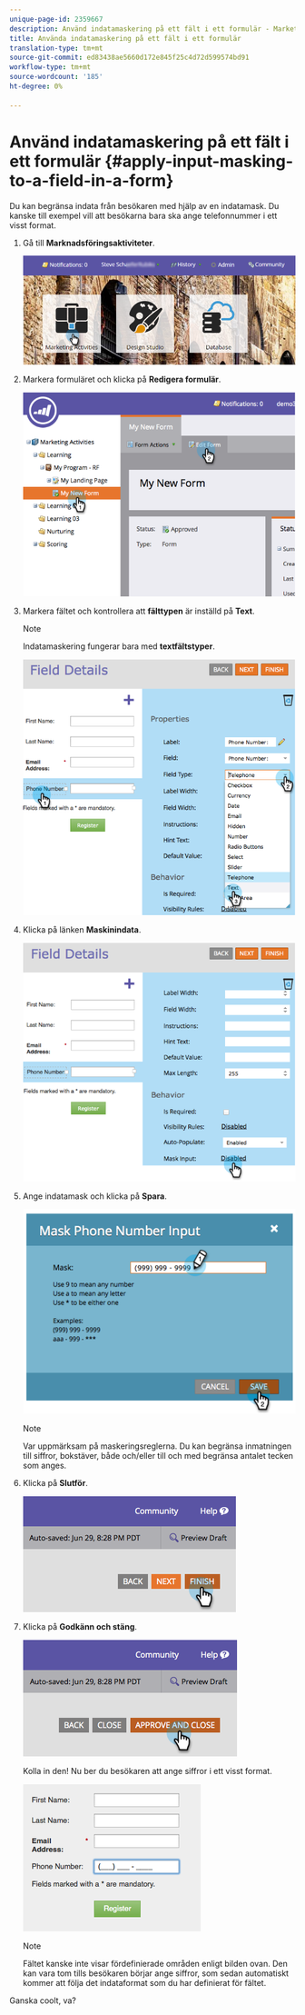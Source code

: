 ```yaml
---
unique-page-id: 2359667
description: Använd indatamaskering på ett fält i ett formulär - Marketo Docs - Produktdokumentation
title: Använda indatamaskering på ett fält i ett formulär
translation-type: tm+mt
source-git-commit: ed83438ae5660d172e845f25c4d72d599574bd91
workflow-type: tm+mt
source-wordcount: '185'
ht-degree: 0%

---
```



# Använd indatamaskering på ett fält i ett formulär {#apply-input-masking-to-a-field-in-a-form}

Du kan begränsa indata från besökaren med hjälp av en indatamask. Du kanske till exempel vill att besökarna bara ska ange telefonnummer i ett visst format.

1. Gå till **Marknadsföringsaktiviteter**.

   ![](assets/login-marketing-activities-4.png)

1. Markera formuläret och klicka på **Redigera formulär**.

   ![](assets/image2014-9-15-13-3a40-3a44.png)

1. Markera fältet och kontrollera att **fälttypen** är inställd på **Text**.

   >[!NOTE]
   >
   >Indatamaskering fungerar bara med **textfältstyper**.

   ![](assets/image2014-9-15-13-3a40-3a53.png)

1. Klicka på länken **Maskinindata**.

   ![](assets/image2014-9-15-13-3a41-3a3.png)

1. Ange indatamask och klicka på **Spara**.

   ![](assets/image2014-9-15-13-3a41-3a14.png)

   >[!NOTE]
   >
   >Var uppmärksam på maskeringsreglerna. Du kan begränsa inmatningen till siffror, bokstäver, både och/eller till och med begränsa antalet tecken som anges.

1. Klicka på **Slutför**.

   ![](assets/image2014-9-15-13-3a41-3a22.png)

1. Klicka på **Godkänn och stäng**.

   ![](assets/image2014-9-15-13-3a41-3a28.png)

   Kolla in den! Nu ber du besökaren att ange siffror i ett visst format.

   ![](assets/image2014-9-15-13-3a41-3a39.png)

   >[!NOTE]
   >
   >Fältet kanske inte visar fördefinierade områden enligt bilden ovan. Den kan vara tom tills besökaren börjar ange siffror, som sedan automatiskt kommer att följa det indataformat som du har definierat för fältet.

Ganska coolt, va?

